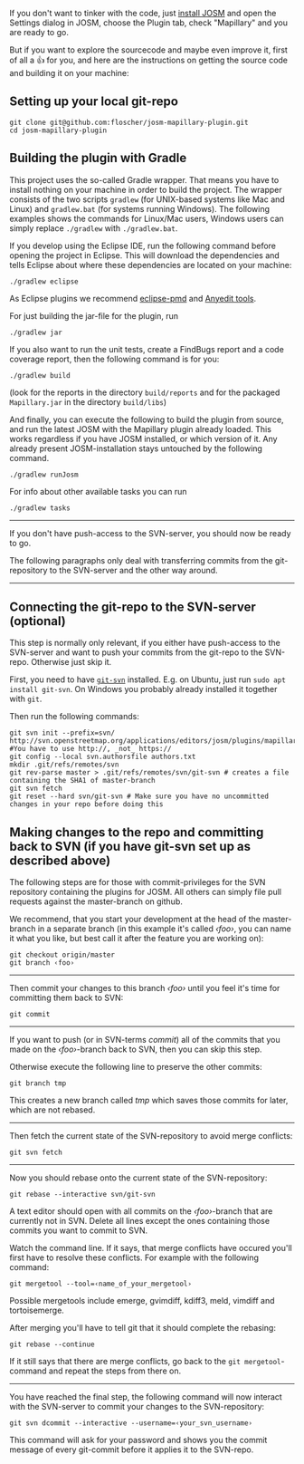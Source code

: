 If you don't want to tinker with the code, just [install JOSM](https://josm.openstreetmap.de/) and open the Settings dialog in JOSM, choose the Plugin tab, check "Mapillary" and you are ready to go.

But if you want to explore the sourcecode and maybe even improve it, first of all a :thumbsup: for you, and here are the instructions on getting the source code and building it on your machine:

## Setting up your local git-repo

```shell
git clone git@github.com:floscher/josm-mapillary-plugin.git
cd josm-mapillary-plugin
```

## Building the plugin with Gradle

This project uses the so-called Gradle wrapper. That means you have to install nothing on your machine in order
to build the project. The wrapper consists of the two scripts `gradlew` (for UNIX-based systems like Mac and Linux)
and `gradlew.bat` (for systems running Windows). The following examples shows the commands for Linux/Mac users,
Windows users can simply replace `./gradlew` with `./gradlew.bat`.

If you develop using the Eclipse IDE, run the following command before opening the project in Eclipse. This will download the dependencies and tells Eclipse about where these dependencies are located on your machine:
```shell
./gradlew eclipse
```
As Eclipse plugins we recommend [eclipse-pmd](http://marketplace.eclipse.org/content/eclipse-pmd) and [Anyedit tools](http://marketplace.eclipse.org/content/anyedit-tools).

For just building the jar-file for the plugin, run
```shell
./gradlew jar
```

If you also want to run the unit tests, create a FindBugs report and a code coverage report, then the following command is for you:
```shell
./gradlew build
```
(look for the reports in the directory `build/reports` and for the packaged `Mapillary.jar` in the directory `build/libs`)

And finally, you can execute the following to build the plugin from source, and run the latest JOSM with the Mapillary plugin already loaded.
This works regardless if you have JOSM installed, or which version of it. Any already present JOSM-installation stays untouched by the following command.
```shell
./gradlew runJosm
```

For info about other available tasks you can run
```shell
./gradlew tasks
```

---

If you don't have push-access to the SVN-server, you should now be ready to go.

The following paragraphs only deal with transferring commits from the git-repository to the SVN-server and the other way around.

---

## Connecting the git-repo to the SVN-server (optional)

This step is normally only relevant, if you either have push-access to the SVN-server and want to push your commits from the git-repo to the SVN-repo. Otherwise just skip it.

First, you need to have [`git-svn`](https://git-scm.com/docs/git-svn) installed. E.g. on Ubuntu, just run `sudo apt install git-svn`. On Windows you probably already installed it together with `git`.

Then run the following commands:
```shell
git svn init --prefix=svn/ http://svn.openstreetmap.org/applications/editors/josm/plugins/mapillary #You have to use http://, _not_ https://
git config --local svn.authorsfile authors.txt
mkdir .git/refs/remotes/svn
git rev-parse master > .git/refs/remotes/svn/git-svn # creates a file containing the SHA1 of master-branch
git svn fetch
git reset --hard svn/git-svn # Make sure you have no uncommitted changes in your repo before doing this
```

## Making changes to the repo and committing back to SVN (if you have git-svn set up as described above)

The following steps are for those with commit-privileges for the SVN repository containing the plugins for JOSM.
All others can simply file pull requests against the master-branch on github.

We recommend, that you start your development at the head of the master-branch in a separate branch (in this example
it's called _‹foo›_, you can name it what you like, but best call it after the feature you are working on):
```shell
git checkout origin/master
git branch ‹foo›
```

---

Then commit your changes to this branch _‹foo›_ until you feel it's time for committing them back to SVN:
```shell
git commit
```

---

If you want to push (or in SVN-terms _commit_) all of the commits that you made on the _‹foo›_-branch back to SVN, then you can skip this step.

Otherwise execute the following line to preserve the other commits:
```shell
git branch tmp
```
This creates a new branch called _tmp_ which saves those commits for later, which are not rebased.

---

Then fetch the current state of the SVN-repository to avoid merge conflicts:
```shell
git svn fetch
```

---

Now you should rebase onto the current state of the SVN-repository:
```shell
git rebase --interactive svn/git-svn
```
A text editor should open with all commits on the _‹foo›_-branch that are currently not in SVN. Delete all lines except
the ones containing those commits you want to commit to SVN.

Watch the command line. If it says, that merge conflicts have occured you'll first have to resolve these conflicts.
For example with the following command:
```shell
git mergetool --tool=‹name_of_your_mergetool›
```
Possible mergetools include emerge, gvimdiff, kdiff3, meld, vimdiff and tortoisemerge.

After merging you'll have to tell git that it should complete the rebasing:
```shell
git rebase --continue
```

If it still says that there are merge conflicts, go back to the `git mergetool`-command and repeat the steps from there on.

---

You have reached the final step, the following command will now interact with the SVN-server to commit your changes
to the SVN-repository:
```shell
git svn dcommit --interactive --username=‹your_svn_username›
```
This command will ask for your password and shows you the commit message of every git-commit before it
applies it to the SVN-repo.
